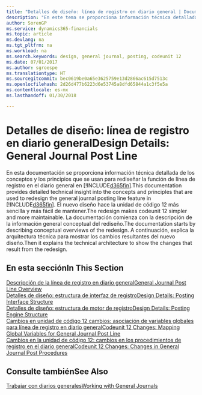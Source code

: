 ```yaml
---
title: "Detalles de diseño: línea de registro en diario general | Documentos de Microsoft"
description: "En este tema se proporciona información técnica detallada de los conceptos y los principios que se usan para rediseñar la función de línea de registro en el diario general en Finance and Operations, Business edition."
author: SorenGP
ms.service: dynamics365-financials
ms.topic: article
ms.devlang: na
ms.tgt_pltfrm: na
ms.workload: na
ms.search.keywords: design, general journal, posting, codeunit 12
ms.date: 07/01/2017
ms.author: sgroespe
ms.translationtype: HT
ms.sourcegitcommit: bec0619be0a65e3625759e13d2866ac615d7513c
ms.openlocfilehash: 2d26d477b6223d6e53745a8dfd65844a1c3f5e5a
ms.contentlocale: es-mx
ms.lasthandoff: 01/30/2018

---
```

# <a name="design-details-general-journal-post-line"></a><span data-ttu-id="03186-103">Detalles de diseño: línea de registro en diario general</span><span class="sxs-lookup"><span data-stu-id="03186-103">Design Details: General Journal Post Line</span></span>
<span data-ttu-id="03186-104">En esta documentación se proporciona información técnica detallada de los conceptos y los principios que se usan para rediseñar la función de línea de registro en el diario general en [!INCLUDE[d365fin](includes/d365fin_md.md)].</span><span class="sxs-lookup"><span data-stu-id="03186-104">This documentation provides detailed technical insight into the concepts and principles that are used to redesign the general journal posting line feature in [!INCLUDE[d365fin](includes/d365fin_md.md)].</span></span> <span data-ttu-id="03186-105">El nuevo diseño hace la unidad de código 12 más sencilla y más fácil de mantener.</span><span class="sxs-lookup"><span data-stu-id="03186-105">The redesign makes codeunit 12 simpler and more maintainable.</span></span> <span data-ttu-id="03186-106">La documentación comienza con la descripción de la información general conceptual del rediseño.</span><span class="sxs-lookup"><span data-stu-id="03186-106">The documentation starts by describing conceptual overviews of the redesign.</span></span> <span data-ttu-id="03186-107">A continuación, explica la arquitectura técnica para mostrar los cambios resultantes del nuevo diseño.</span><span class="sxs-lookup"><span data-stu-id="03186-107">Then it explains the technical architecture to show the changes that result from the redesign.</span></span>  

## <a name="in-this-section"></a><span data-ttu-id="03186-108">En esta sección</span><span class="sxs-lookup"><span data-stu-id="03186-108">In This Section</span></span>  
[<span data-ttu-id="03186-109">Descripción de la línea de registro en diario general</span><span class="sxs-lookup"><span data-stu-id="03186-109">General Journal Post Line Overview</span></span>](design-details-general-journal-post-line-overview.md)  
[<span data-ttu-id="03186-110">Detalles de diseño: estructura de interfaz de registro</span><span class="sxs-lookup"><span data-stu-id="03186-110">Design Details: Posting Interface Structure</span></span>](design-details-posting-interface-structure.md)  
[<span data-ttu-id="03186-111">Detalles de diseño: estructura de motor de registro</span><span class="sxs-lookup"><span data-stu-id="03186-111">Design Details: Posting Engine Structure</span></span>](design-details-posting-engine-structure.md)  
[<span data-ttu-id="03186-112">Cambios en unidad de código 12 cambios: asociación de variables globales para línea de registro en diario general</span><span class="sxs-lookup"><span data-stu-id="03186-112">Codeunit 12 Changes: Mapping Global Variables for General Journal Post Line</span></span>](design-details-codeunit-12-changes-mapping-global-variables-for-general-journal-post-line.md)  
[<span data-ttu-id="03186-113">Cambios en la unidad de código 12: cambios en los procedimientos de registro en el diario general</span><span class="sxs-lookup"><span data-stu-id="03186-113">Codeunit 12 Changes: Changes in General Journal Post Procedures</span></span>](design-details-codeunit-12-changes-changes-in-general-journal-post-procedures.md)  

## <a name="see-also"></a><span data-ttu-id="03186-114">Consulte también</span><span class="sxs-lookup"><span data-stu-id="03186-114">See Also</span></span>  
[<span data-ttu-id="03186-115">Trabajar con diarios generales</span><span class="sxs-lookup"><span data-stu-id="03186-115">Working with General Journals</span></span>](ui-work-general-journals.md)

